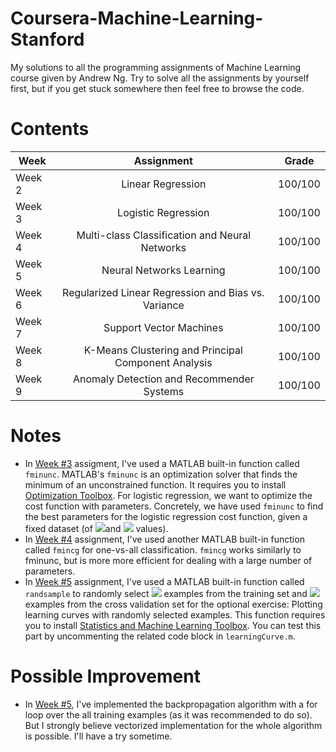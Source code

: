 # Coursera-Machine-Learning-Stanford
My solutions to all the programming assignments of Machine Learning course given by Andrew Ng. Try to solve all the assignments by yourself first, but if you get stuck somewhere then feel free to browse the code.

# Contents 
| Week          | Assignment    |Grade  |
| ------------- |:-------------:| :-----:|
| Week 2        |   Linear Regression |100/100| 
| Week 3        |    Logistic Regression     |100/100| 
| Week 4        |   Multi-class Classification and Neural Networks   |100/100|
| Week 5        |  Neural Networks Learning    |100/100|
| Week 6        | Regularized Linear Regression and Bias vs. Variance      |100/100|
| Week 7        | Support Vector Machines     |100/100|
| Week 8        | K-Means Clustering and Principal Component Analysis      |100/100|
| Week 9        |  Anomaly Detection and Recommender Systems    |100/100|


# Notes
* In [Week #3](https://github.com/KarahanS/Coursera-Machine-Learning-Stanford/tree/main/Programming%20Assignments/week3) assigment, I've used a MATLAB built-in function called ```fminunc```. MATLAB's ```fminunc``` is an optimization solver that finds the minimum of an unconstrained function. It requires you to install [Optimization Toolbox](https://www.mathworks.com/products/optimization.html). For logistic regression, we want to optimize the cost function  with parameters. Concretely, we have used ```fminunc``` to find the best parameters for the logistic regression cost function, given a fixed dataset (of  <img src="https://render.githubusercontent.com/render/math?math=\large X">and  <img src="https://render.githubusercontent.com/render/math?math=\large y"> values).
* In [Week #4](https://github.com/KarahanS/Coursera-Machine-Learning-Stanford/tree/main/Programming%20Assignments/week4) assignment, I've used another MATLAB built-in function called ```fmincg``` for one-vs-all classification. ```fmincg``` works similarly to fminunc, but is more more efficient for dealing with a large number of parameters.
* In [Week #5](https://github.com/KarahanS/Coursera-Machine-Learning-Stanford/tree/main/Programming%20Assignments/week5) assignment, I've used a MATLAB built-in function called ```randsample``` to randomly select <img src="https://render.githubusercontent.com/render/math?math=\large i"> examples from the training set and <img src="https://render.githubusercontent.com/render/math?math=\large i"> examples from the cross validation set for the optional exercise: Plotting learning curves with randomly selected examples. This function requires you to install [Statistics and Machine Learning Toolbox](https://www.mathworks.com/products/statistics.html). You can test this part by uncommenting the related code block in ```learningCurve.m```. 

# Possible Improvement
* In [Week #5](https://github.com/KarahanS/Coursera-Machine-Learning-Stanford/tree/main/Programming%20Assignments/week5), I've implemented the backpropagation algorithm with a for loop over the all training examples (as it was recommended to do so). But I strongly believe vectorized implementation for the whole algorithm is possible. I'll have a try sometime.
